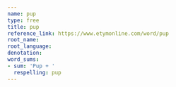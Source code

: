 ```yaml
---
name: pup
type: free
title: pup
reference_link: https://www.etymonline.com/word/pup
root_name: 
root_language: 
denotation: 
word_sums:
- sum: 'Pup + '
  respelling: pup
---
```

